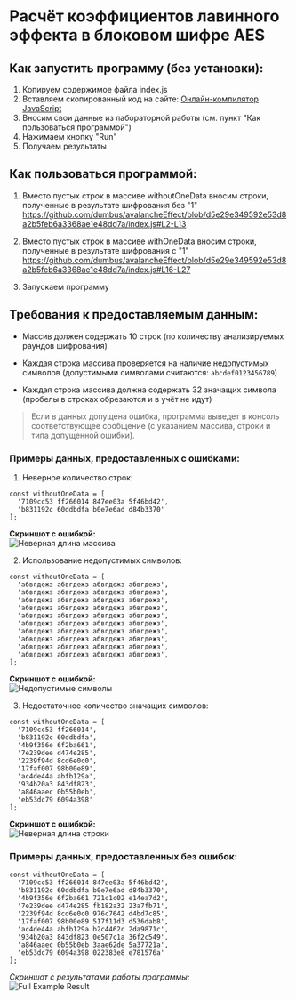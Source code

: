 # Расчёт коэффициентов лавинного эффекта в блоковом шифре AES

## Как запустить программу (без установки):

1. Копируем содержимое файла index.js
2. Вставляем скопированный код на сайте: [Онлайн-компилятор JavaScript](https://www.programiz.com/javascript/online-compiler/)
3. Вносим свои данные из лабораторной работы (см. пункт "Как пользоваться программой")
4. Нажимаем кнопку "Run"
5. Получаем результаты

## Как пользоваться программой:

1. Вместо пустых строк в массиве withoutOneData вносим строки, полученные в результате шифрования без "1"
https://github.com/dumbus/avalancheEffect/blob/d5e29e349592e53d8a2b5feb6a3368ae1e48dd7a/index.js#L2-L13

2. Вместо пустых строк в массиве withOneData вносим строки, полученные в результате шифрования с "1"
https://github.com/dumbus/avalancheEffect/blob/d5e29e349592e53d8a2b5feb6a3368ae1e48dd7a/index.js#L16-L27

3. Запускаем программу

## Требования к предоставляемым данным:

* Массив должен содержать 10 строк (по количеству анализируемых раундов шифрования)

* Каждая строка массива проверяется на наличие недопустимых символов (допустимыми символами считаются: `abcdef0123456789`)

* Каждая строка массива должна содержать 32 значащих символа (пробелы в строках обрезаются и в учёт не идут)

> Если в данных допущена ошибка, программа выведет в консоль соответствующее сообщение (с указанием массива, строки и типа допущенной ошибки).

### Примеры данных, предоставленных с ошибками:

1. Неверное количество строк:

```
const withoutOneData = [
  '7109cc53 ff266014 847ee03a 5f46bd42',
  'b831192c 60ddbdfa b0e7e6ad d84b3370'
];
```

**Скриншот с ошибкой:**  
![Неверная длина массива](https://user-images.githubusercontent.com/79057837/232645642-9c334d90-5102-430e-8a53-fe40e08af71f.png)

2. Использование недопустимых символов:
```
const withoutOneData = [
  'абвгдежз абвгдежз абвгдежз абвгдежз',
  'абвгдежз абвгдежз абвгдежз абвгдежз',
  'абвгдежз абвгдежз абвгдежз абвгдежз',
  'абвгдежз абвгдежз абвгдежз абвгдежз',
  'абвгдежз абвгдежз абвгдежз абвгдежз',
  'абвгдежз абвгдежз абвгдежз абвгдежз',
  'абвгдежз абвгдежз абвгдежз абвгдежз',
  'абвгдежз абвгдежз абвгдежз абвгдежз',
  'абвгдежз абвгдежз абвгдежз абвгдежз',
  'абвгдежз абвгдежз абвгдежз абвгдежз',
];
```

**Скриншот с ошибкой:**  
![Недопустимые символы](https://user-images.githubusercontent.com/79057837/232645785-91a88cf4-3a42-4184-85a9-f6ca59aa0836.png)

3. Недостаточное количество значащих символов:
```
const withoutOneData = [
  '7109cc53 ff266014',
  'b831192c 60ddbdfa',
  '4b9f356e 6f2ba661',
  '7e239dee d474e285',
  '2239f94d 8cd6e0c0',
  '17faf007 98b00e89',
  'ac4de44a abfb129a',
  '934b20a3 843df823',
  'a846aaec 0b55b0eb',
  'eb53dc79 6094a398'
];
```

**Скриншот с ошибкой:**  
![Неверная длина строки](https://user-images.githubusercontent.com/79057837/232645806-6200b73d-5c9c-4cde-afd2-122261c2c538.png)

### Примеры данных, предоставленных без ошибок:

```
const withoutOneData = [
  '7109cc53 ff266014 847ee03a 5f46bd42',
  'b831192c 60ddbdfa b0e7e6ad d84b3370',
  '4b9f356e 6f2ba661 721c1c02 e14ea7d2',
  '7e239dee d474e285 fb182a32 23a7fb71',
  '2239f94d 8cd6e0c0 976c7642 d4bd7c85',
  '17faf007 98b00e89 517f11d3 d536dab8',
  'ac4de44a abfb129a b2c4462c 2da9871c',
  '934b20a3 843df823 0e507c1a 36f2c549',
  'a846aaec 0b55b0eb 3aae62de 5a37721a',
  'eb53dc79 6094a398 022383e8 e781576a'
];
```
*Скриншот с результатами работы программы:*  
![Full Example Result](https://user-images.githubusercontent.com/79057837/232645903-0beb95d3-c4b7-4ebf-8f5b-73b9cfad25a5.png)
